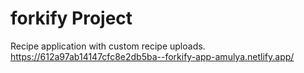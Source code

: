 # forkify Project

Recipe application with custom recipe uploads.
https://612a97ab14147cfc8e2db5ba--forkify-app-amulya.netlify.app/
